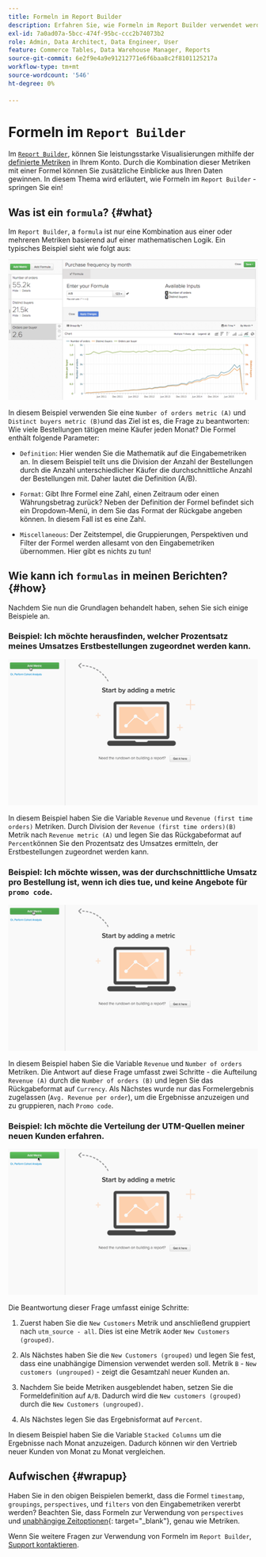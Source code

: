 ```yaml
---
title: Formeln im Report Builder
description: Erfahren Sie, wie Formeln im Report Builder verwendet werden können.
exl-id: 7a0ad07a-5bcc-474f-95bc-ccc2b74073b2
role: Admin, Data Architect, Data Engineer, User
feature: Commerce Tables, Data Warehouse Manager, Reports
source-git-commit: 6e2f9e4a9e91212771e6f6baa8c2f8101125217a
workflow-type: tm+mt
source-wordcount: '546'
ht-degree: 0%

---
```


# Formeln im `Report Builder`

Im [`Report Builder`](../../tutorials/using-visual-report-builder.md), können Sie leistungsstarke Visualisierungen mithilfe der [definierte Metriken](../../data-user/reports/ess-manage-data-metrics.md) in Ihrem Konto. Durch die Kombination dieser Metriken mit einer Formel können Sie zusätzliche Einblicke aus Ihren Daten gewinnen. In diesem Thema wird erläutert, wie Formeln im `Report Builder` - springen Sie ein!

## Was ist ein `formula`? {#what}

Im `Report Builder`, a `formula` ist nur eine Kombination aus einer oder mehreren Metriken basierend auf einer mathematischen Logik. Ein typisches Beispiel sieht wie folgt aus:

![](../../assets/formula-example.png)

In diesem Beispiel verwenden Sie eine `Number of orders metric (A)` und `Distinct buyers metric (B)`und das Ziel ist es, die Frage zu beantworten: Wie viele Bestellungen tätigen meine Käufer jeden Monat? Die Formel enthält folgende Parameter:

* `Definition`: Hier wenden Sie die Mathematik auf die Eingabemetriken an. In diesem Beispiel teilt uns die Division der Anzahl der Bestellungen durch die Anzahl unterschiedlicher Käufer die durchschnittliche Anzahl der Bestellungen mit. Daher lautet die Definition (A/B).

* `Format`: Gibt Ihre Formel eine Zahl, einen Zeitraum oder einen Währungsbetrag zurück? Neben der Definition der Formel befindet sich ein Dropdown-Menü, in dem Sie das Format der Rückgabe angeben können. In diesem Fall ist es eine Zahl.

* `Miscellaneous`: Der Zeitstempel, die Gruppierungen, Perspektiven und Filter der Formel werden allesamt von den Eingabemetriken übernommen. Hier gibt es nichts zu tun!

## Wie kann ich `formulas` in meinen Berichten? {#how}

Nachdem Sie nun die Grundlagen behandelt haben, sehen Sie sich einige Beispiele an.

### Beispiel: Ich möchte herausfinden, welcher Prozentsatz meines Umsatzes Erstbestellungen zugeordnet werden kann.

![Verwenden von Formeln zur Ermittlung des Prozentsatzes des Umsatzes, der Erstbestellungen zugeordnet wird](../../assets/first_time_orders.gif)

In diesem Beispiel haben Sie die Variable `Revenue` und `Revenue (first time orders)` Metriken. Durch Division der `Revenue (first time orders)(B)` Metrik nach `Revenue metric (A)` und legen Sie das Rückgabeformat auf `Percent`können Sie den Prozentsatz des Umsatzes ermitteln, der Erstbestellungen zugeordnet werden kann.

### Beispiel: Ich möchte wissen, was der durchschnittliche Umsatz pro Bestellung ist, wenn ich dies tue, und keine Angebote für `promo code`.

![Verwenden von Formeln zur Ermittlung des durchschnittlichen Umsatzes pro Bestellung mit und ohne Angebotscodes](../../assets/promo_code.gif)

In diesem Beispiel haben Sie die Variable `Revenue` und `Number of orders` Metriken. Die Antwort auf diese Frage umfasst zwei Schritte - die Aufteilung `Revenue (A)` durch die `Number of orders (B)` und legen Sie das Rückgabeformat auf `Currency`. Als Nächstes wurde nur das Formelergebnis zugelassen (`Avg. Revenue per order`), um die Ergebnisse anzuzeigen und zu gruppieren, nach `Promo code`.

### Beispiel: Ich möchte die Verteilung der UTM-Quellen meiner neuen Kunden erfahren.

![Verwendung von Formeln zur Suche nach UTM-Quellen neuer Kunden](../../assets/distro.gif)

Die Beantwortung dieser Frage umfasst einige Schritte:

1. Zuerst haben Sie die `New Customers` Metrik und anschließend gruppiert nach `utm_source - all`. Dies ist eine Metrik `A`oder `New Customers (grouped)`.

1. Als Nächstes haben Sie die `New Customers (grouped)` und legen Sie fest, dass eine unabhängige Dimension verwendet werden soll. Metrik `B` - `New customers (ungrouped)` - zeigt die Gesamtzahl neuer Kunden an.

1. Nachdem Sie beide Metriken ausgeblendet haben, setzen Sie die Formeldefinition auf `A/B`. Dadurch wird die `New customers (grouped)` durch die `New Customers (ungrouped)`.

1. Als Nächstes legen Sie das Ergebnisformat auf `Percent`.

In diesem Beispiel haben Sie die Variable `Stacked Columns` um die Ergebnisse nach Monat anzuzeigen. Dadurch können wir den Vertrieb neuer Kunden von Monat zu Monat vergleichen.

## Aufwischen {#wrapup}

Haben Sie in den obigen Beispielen bemerkt, dass die Formel `timestamp`, `groupings`, `perspectives`, und `filters` von den Eingabemetriken vererbt werden? Beachten Sie, dass Formeln zur Verwendung von `perspectives` und [unabhängige Zeitoptionen](../../tutorials/time-options-visual-rpt-bldr.md){: target=&quot;_blank&quot;}, genau wie Metriken.

Wenn Sie weitere Fragen zur Verwendung von Formeln im `Report Builder`, [Support kontaktieren](https://experienceleague.adobe.com/docs/commerce-knowledge-base/kb/troubleshooting/miscellaneous/mbi-service-policies.html).
